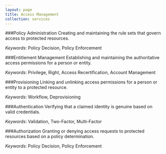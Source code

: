 ```yaml
---
layout: page
title: Access Management
collection: services
---
```

###Policy Administration
Creating and maintaining the rule sets that govern access to protected resources. 

*Keywords*: Policy Decision, Policy Enforcement

###Entitlement Management
Establishing and maintaining the authoritative access permissions for a person or entity. 

*Keywords*: Privilege, Right, Access Recertification, Account Management

###Provisioning
Linking and unlinking access permissions for a person or entity to a protected resource. 

*Keywords*: Workflow, Deprovisioning

###Authentication
Verifying that a claimed identity is genuine based on valid credentials. 

*Keywords*: Validation, Two-Factor, Multi-Factor

###Authorization
Granting or denying access requests to protected resources based on a policy determination. 

*Keywords*: Policy Decision, Policy Enforcement
